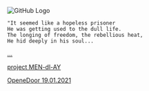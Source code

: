    ![GitHub Logo](https://a1ex-13.github.io/m4.jpg)
   
```
"It seemed like a hopeless prisoner
He was getting used to the dull life. 
The longing of freedom, the rebellious heat, 
He hid deeply in his soul...
```

[...](https://en.wikipedia.org/wiki/Alexander_Pushkin)

[project MEN-dl-AY](https://a1ex-13.github.io/MEN-dl-AY)

[OpeneDoor 19.01.2021](https://img1.goodfon.ru/original/1956x1294/e/df/kreativ-gorod-smog-chelovek.jpg)
     
